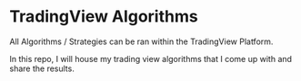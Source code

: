 # TradingView Algorithms

All Algorithms / Strategies can be ran within the TradingView Platform.

In this repo, I will house my trading view algorithms that I come up with and share the results.

